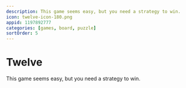 ```yaml
---
description: This game seems easy, but you need a strategy to win.
icon: twelve-icon-180.png
appid: 1197892777
categories: [games, board, puzzle]
sortOrder: 5
---
```

# Twelve

This game seems easy, but you need a strategy to win.
